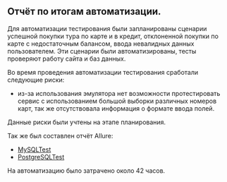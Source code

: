 ## Отчёт по итогам автоматизации.
Для автоматизации тестирования были запланированы сценарии успешной покупки тура по карте и в кредит, отклоненной покупки по карте с недостаточным балансом, 
ввода невалидных данных пользователем. Эти сценарии были автоматизированы, тесты проверяют работу сайта и баз данных.

Во время проведения автоматизации тестирования сработали следующие риски:
* из-за использования эмулятора нет возможности протестировать сервис с использованием большой выборки различных номеров карт, так же отсутствовала информация 
о формате ввода полей.

Данные риски были учтены на этапе планирования.

Так же был составлен отчёт Allure:

* [MySQLTest](https://github.com/GlebKlimenko/Diplom/tree/master/documentation/picture/AllureMySQLTest)
* [PostgreSQLTest](https://github.com/GlebKlimenko/Diplom/tree/master/documentation/picture/AllurePostgreSQLTest)

На автоматизацию было затрачено около 42 часов. 
